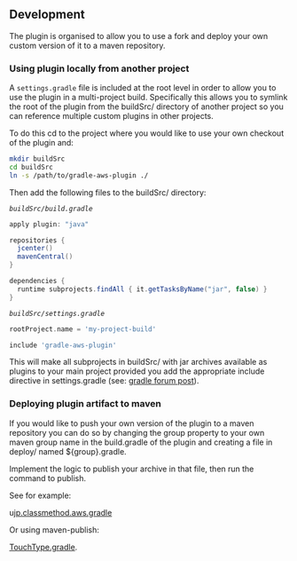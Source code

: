 ## Development

The plugin is organised to allow you to use a fork and deploy your own custom version of it
to a maven repository.

### Using plugin locally from another project

A `settings.gradle` file is included at the root level in order to allow you to use the plugin
in a multi-project build. Specifically this allows you to symlink the root of the plugin
from the buildSrc/ directory of another project so you can reference multiple custom plugins
in other projects.

To do this cd to the project where you would like to use your own checkout of the plugin and:

```bash
mkdir buildSrc
cd buildSrc
ln -s /path/to/gradle-aws-plugin ./
```

Then add the following files to the buildSrc/ directory:

_`buildSrc/build.gradle`_
```groovy
apply plugin: "java"

repositories {
  jcenter()
  mavenCentral()
}

dependencies {
  runtime subprojects.findAll { it.getTasksByName("jar", false) }
}

```
_`buildSrc/settings.gradle`_
```groovy
rootProject.name = 'my-project-build'

include 'gradle-aws-plugin'
```

This will make all subprojects in buildSrc/ 
with jar archives available as plugins to your main project provided you add the appropriate include
directive in settings.gradle (see: [gradle forum post](http://forums.gradle.org/gradle/topics/is_it_possible_to_create_a_multi_project_setup_for_plugins_in_the_buildsrc_directory)).

### Deploying plugin artifact to maven

If you would like to push your own version of the plugin to a maven repository you can do so
by changing the group property to your own maven group name in the build.gradle of the plugin
and creating a file in deploy/ named ${group}.gradle. 

Implement the logic to publish your archive in that file, then run the command to publish.

See for example:

u[jp.classmethod.aws.gradle](deploy/jp.classmethod.aws.gradle) 

Or using maven-publish:
 
[TouchType.gradle](deploy/TouchType.gradle).
